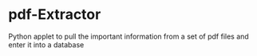 # pdf-Extractor
Python applet to pull the important information from a set of pdf files and enter it into a database
